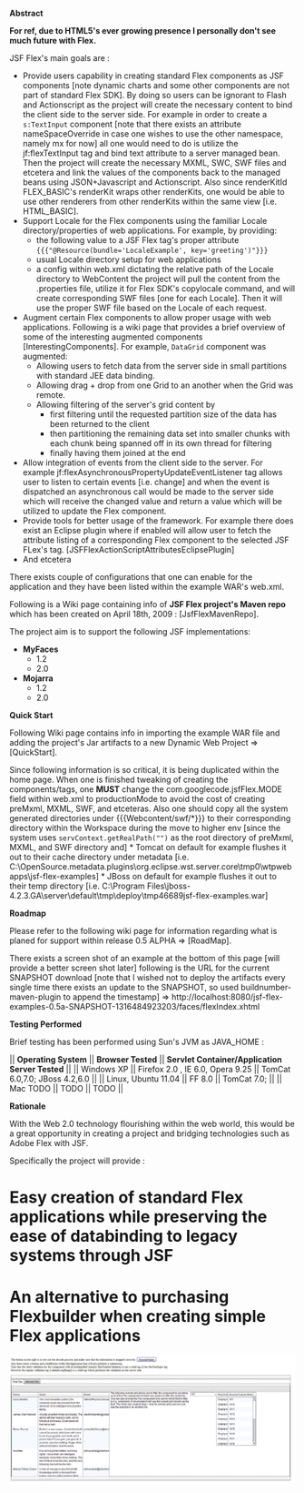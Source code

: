 **Abstract**

**For ref, due to HTML5's ever growing presence I personally don't see much future with Flex.**

JSF Flex's main goals are :
  * Provide users capability in creating standard Flex components as JSF components [note dynamic charts and some other components are not part of standard Flex SDK]. By doing so users can be ignorant to Flash and Actionscript as the project will create the necessary content to bind the client side to the server side. For example in order to create a `s:TextInput` component [note that there exists an attribute nameSpaceOverride in case one wishes to use the other namespace, namely mx for now] all one would need to do is utilize the jf:flexTextInput tag and bind text attribute to a server managed bean. Then the project will create the necessary MXML, SWC, SWF files and etcetera and link the values of the components back to the managed beans using JSON+Javascript and Actionscript. Also since renderKitId FLEX_BASIC's renderKit wraps other renderKits,  one would be able to use other renderers from other renderKits within the same view [i.e. HTML_BASIC].
  * Support Locale for the Flex components using the familiar Locale directory/properties of web applications. For example, by providing: 
    * the following value to a JSF Flex tag's proper attribute `{{{"@Resource(bundle='LocaleExample', key='greeting')"}}}`
    * usual Locale directory setup for web applications
    * a config within web.xml dictating the relative path of the Locale directory to WebContent
    the project will pull the content from the .properties file, utilize it for Flex SDK's copylocale command, and will create corresponding SWF files [one for each Locale]. Then it will use the proper SWF file based on the Locale of each request.
  * Augment certain Flex components to allow proper usage with web applications. Following is a wiki page that provides a brief overview of some of the interesting augmented components [InterestingComponents]. For example, `DataGrid` component was augmented: 
    * Allowing users to fetch data from the server side in small partitions with standard JEE data binding.
    * Allowing drag + drop from one Grid to an another when the Grid was remote.
    * Allowing filtering of the server's grid content by
      * first filtering until the requested partition size of the data has been returned to the client
      * then partitioning the remaining data set into smaller chunks with each chunk being spanned off in its own thread for filtering
      * finally having them joined at the end
  * Allow integration of events from the client side to the server. For example jf:flexAsynchronousPropertyUpdateEventListener tag allows user to listen to certain events [i.e. change] and when the event is dispatched an asynchronous call would be made to the server side which will receive the changed value and return a value which will be utilized to update the Flex component.
  * Provide tools for better usage of the framework. For example there does exist an Eclipse plugin where if enabled will allow user to fetch the attribute listing of a corresponding Flex component to the selected JSF FLex's tag. [JSFFlexActionScriptAttributesEclipsePlugin]
  * And etcetera

There exists couple of configurations that one can enable for the application and they have been listed within the example WAR's web.xml.

Following is a Wiki page containing info of **JSF Flex project's Maven repo** which has been created on April 18th, 2009 : [JsfFlexMavenRepo].

The project aim is to support the following JSF implementations:
 * **MyFaces**
   * 1.2
   * 2.0
 * **Mojarra**
   * 1.2
   * 2.0

**Quick Start**

Following Wiki page contains info in importing the example WAR file and adding the project's Jar artifacts to a new Dynamic Web Project => [QuickStart].

Since following information is so critical, it is being duplicated within the home page. When one is finished tweaking of creating the components/tags, one **MUST** change the com.googlecode.jsfFlex.MODE field within web.xml to productionMode to avoid the cost of creating preMxml, MXML, SWF, and etceteras. Also one should copy all the system generated directories under {{{Webcontent/swf/*}}} to their corresponding directory within the Workspace during the move to higher env [since the system uses `servContext.getRealPath("")` as the root directory of preMxml, MXML, and SWF directory and]
    * Tomcat on default for example flushes it out to their cache directory under metadata [i.e. C:\OpenSource\.metadata\.plugins\org.eclipse.wst.server.core\tmp0\wtpwebapps\jsf-flex-examples]
    * JBoss on default for example flushes it out to their temp directory [i.e. C:\Program Files\jboss-4.2.3.GA\server\default\tmp\deploy\tmp46689jsf-flex-examples.war]

**Roadmap**

Please refer to the following wiki page for information regarding what is planed for support within release 0.5 ALPHA => [RoadMap].

There exists a screen shot of an example at the bottom of this page [will provide a better screen shot later] following is the URL for the current SNAPSHOT download [note that I wished not to deploy the artifacts every single time there exists an update to the SNAPSHOT, so used buildnumber-maven-plugin to append the timestamp] => http://localhost:8080/jsf-flex-examples-0.5a-SNAPSHOT-1316484923203/faces/flexIndex.xhtml

**Testing Performed**

Brief testing has been performed using Sun's JVM as JAVA_HOME :

|| **Operating System** || **Browser Tested**                 || **Servlet Container/Application Server Tested** ||
|| Windows XP         || Firefox 2.0 , IE 6.0, Opera 9.25 || TomCat 6.0,7.0; JBoss 4.2,6.0           ||
|| Linux, Ubuntu 11.04              || FF 8.0                            || TomCat 7.0;                       ||
|| Mac  TODO          || TODO                             || TODO                       ||

**Rationale**

With the Web 2.0 technology flourishing within the web world, this would be a great opportunity in creating a project and bridging technologies such as Adobe Flex with JSF.

Specifically the project will provide :
 # Easy creation of standard Flex applications while preserving the ease of databinding to legacy systems through JSF
 # An alternative to purchasing Flexbuilder when creating simple Flex applications

![ScreenShot](https://github.com/JHKTruth/playground-arena/blob/master/examples/generic/src/main/webapp/images/screenshots/overallExample.jpg?raw=true)

